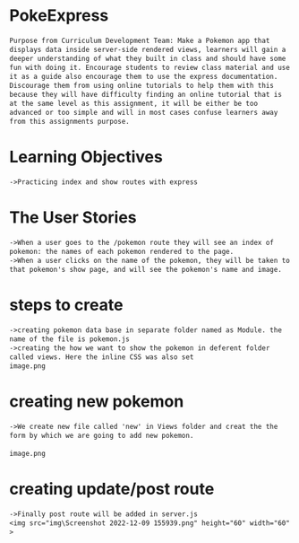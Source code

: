 # PokeExpress
    Purpose from Curriculum Development Team: Make a Pokemon app that displays data inside server-side rendered views, learners will gain a deeper understanding of what they built in class and should have some fun with doing it. Encourage students to review class material and use it as a guide also encourage them to use the express documentation. Discourage them from using online tutorials to help them with this because they will have difficulty finding an online tutorial that is at the same level as this assignment, it will be either be too advanced or too simple and will in most cases confuse learners away from this assignments purpose. 
# Learning Objectives
    ->Practicing index and show routes with express
# The User Stories
    ->When a user goes to the /pokemon route they will see an index of pokemon: the names of each pokemon rendered to the page.
    ->When a user clicks on the name of the pokemon, they will be taken to that pokemon's show page, and will see the pokemon's name and image.
# steps to create
    ->creating pokemon data base in separate folder named as Module. the name of the file is pokemon.js
    ->creating the how we want to show the pokemon in deferent folder called views. Here the inline CSS was also set
    image.png
# creating new pokemon
    ->We create new file called 'new' in Views folder and creat the the form by which we are going to add new pokemon. 
    
    image.png
# creating update/post route
    ->Finally post route will be added in server.js
    <img src="img\Screenshot 2022-12-09 155939.png" height="60" width="60" >